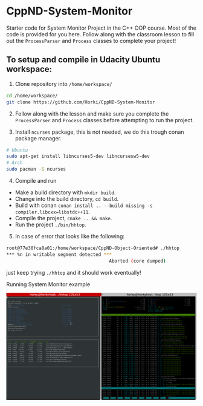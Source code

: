 # CppND-System-Monitor

Starter code for System Monitor Project in the C++ OOP course. Most of the code is provided for you here. Follow along with the classroom lesson to fill out the `ProcessParser` and `Process` classes to complete your project!

## To setup and compile in Udacity Ubuntu workspace:

1. Clone repository into `/home/workspace/`

```bash
cd /home/workspace/
git clone https://github.com/Horki/CppND-System-Monitor
```

2. Follow along with the lesson and make sure you complete the `ProcessParser` and `Process` classes before attempting to run the project.

3. Install `ncurses` package, this is not needed, we do this trough conan package manager.

```bash
# Ubuntu
sudo apt-get install libncurses5-dev libncursesw5-dev
# Arch
sudo pacman -S ncurses
```

4. Compile and run
- Make a build directory with `mkdir build`.
- Change into the build directory, `cd build`.
- Build with conan `conan install .. --build missing -s compiler.libcxx=libstdc++11`.
- Compile the project, `cmake .. && make`.
- Run the project `./bin/hhtop`.

5. In case of error that looks like the following:

```bash
root@77e30fca8a01:/home/workspace/CppND-Object-Oriented# ./hhtop
*** %n in writable segment detected ***
                                      Aborted (core dumped)
```

just keep trying `./hhtop` and it should work eventually!

Running System Monitor example

![System Monitor](img/SystemMonitor.png)